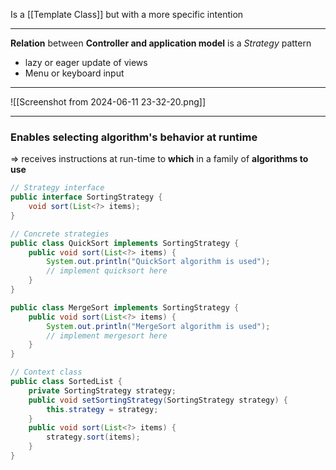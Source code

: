 Is a [[Template Class]] but with a more specific intention

---

**Relation** between **Controller and application model** is a *Strategy* pattern
- lazy or eager update of views
- Menu or keyboard input

---
![[Screenshot from 2024-06-11 23-32-20.png]]

---
### Enables selecting algorithm's behavior at runtime

=> receives instructions at run-time to **which** in a family of **algorithms to use**

```Java
// Strategy interface
public interface SortingStrategy {
    void sort(List<?> items);
}

// Concrete strategies
public class QuickSort implements SortingStrategy {
    public void sort(List<?> items) {
        System.out.println("QuickSort algorithm is used");
        // implement quicksort here
    }
}

public class MergeSort implements SortingStrategy {
    public void sort(List<?> items) {
        System.out.println("MergeSort algorithm is used");
        // implement mergesort here
    }
}

// Context class
public class SortedList {
    private SortingStrategy strategy;
    public void setSortingStrategy(SortingStrategy strategy) {
        this.strategy = strategy;
    }
    public void sort(List<?> items) {
        strategy.sort(items);
    }
}

```